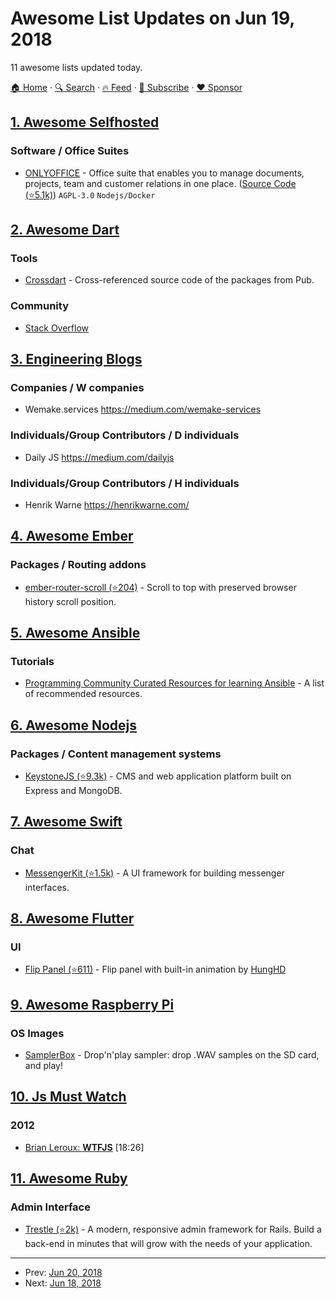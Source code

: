 # Awesome List Updates on Jun 19, 2018

11 awesome lists updated today.

[🏠 Home](/README.md) · [🔍 Search](https://www.trackawesomelist.com/search/) · [🔥 Feed](https://www.trackawesomelist.com/rss.xml) · [📮 Subscribe](https://trackawesomelist.us17.list-manage.com/subscribe?u=d2f0117aa829c83a63ec63c2f&id=36a103854c) · [❤️  Sponsor](https://github.com/sponsors/theowenyoung)



## [1. Awesome Selfhosted](/content/awesome-selfhosted/awesome-selfhosted/README.md)

### Software / Office Suites

*   [ONLYOFFICE](https://helpcenter.onlyoffice.com/faq/server-opensource.aspx) - Office suite that enables you to manage documents, projects, team and customer relations in one place. ([Source Code (⭐5.1k)](https://github.com/ONLYOFFICE/DocumentServer)) `AGPL-3.0` `Nodejs/Docker`

## [2. Awesome Dart](/content/yissachar/awesome-dart/README.md)

### Tools

*   [Crossdart](https://crossdart.info) - Cross-referenced source code of the packages from Pub.

### Community

*   [Stack Overflow](https://stackoverflow.com/tags/dart)

## [3. Engineering Blogs](/content/kilimchoi/engineering-blogs/README.md)

### Companies / W companies

*   Wemake.services <https://medium.com/wemake-services>

### Individuals/Group Contributors / D individuals

*   Daily JS <https://medium.com/dailyjs>

### Individuals/Group Contributors / H individuals

*   Henrik Warne <https://henrikwarne.com/>

## [4. Awesome Ember](/content/ember-community-russia/awesome-ember/README.md)

### Packages / Routing addons

*   [ember-router-scroll (⭐204)](https://github.com/dollarshaveclub/ember-router-scroll) - Scroll to top with preserved browser history scroll position.

## [5. Awesome Ansible](/content/ansible-community/awesome-ansible/README.md)

### Tutorials

*   [Programming Community Curated Resources for learning Ansible](https://hackr.io/tutorials/learn-ansible) - A list of recommended resources.

## [6. Awesome Nodejs](/content/sindresorhus/awesome-nodejs/README.md)

### Packages / Content management systems

*   [KeystoneJS (⭐9.3k)](https://github.com/keystonejs/keystone) - CMS and web application platform built on Express and MongoDB.

## [7. Awesome Swift](/content/matteocrippa/awesome-swift/README.md)

### Chat

*   [MessengerKit (⭐1.5k)](https://github.com/steve228uk/MessengerKit) - A UI framework for building messenger interfaces.

## [8. Awesome Flutter](/content/Solido/awesome-flutter/README.md)

### UI

*   [Flip Panel (⭐611)](https://github.com/hnvn/flutter_flip_panel) <!--stargazers:hnvn/flutter_flip_panel--> - Flip panel with built-in animation by [HungHD](https://github.com/hnvn)

## [9. Awesome Raspberry Pi](/content/thibmaek/awesome-raspberry-pi/README.md)

### OS Images

*   [SamplerBox](http://www.samplerbox.org/makeitsoftware) - Drop'n'play sampler: drop .WAV samples on the SD card, and play!

## [10. Js Must Watch](/content/bolshchikov/js-must-watch/README.md)

### 2012

*   [Brian Leroux: **WTFJS**](https://www.youtube.com/watch?v=et8xNAc2ic8) \[18:26]

## [11. Awesome Ruby](/content/markets/awesome-ruby/README.md)

### Admin Interface

*   [Trestle (⭐2k)](https://github.com/TrestleAdmin/trestle) - A modern, responsive admin framework for Rails. Build a back-end in minutes that will grow with the needs of your application.

---

- Prev: [Jun 20, 2018](/content/2018/06/20/README.md)
- Next: [Jun 18, 2018](/content/2018/06/18/README.md)